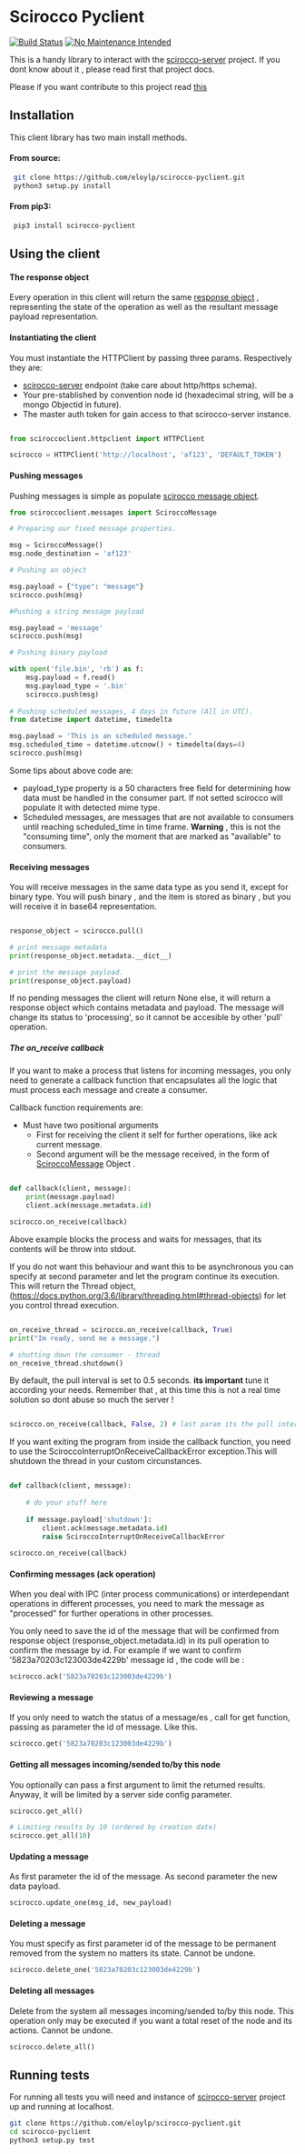 # Scirocco Pyclient
[![Build Status](https://travis-ci.org/eloylp/scirocco-pyclient.svg?branch=master)](https://travis-ci.org/eloylp/scirocco-pyclient)
[![No Maintenance Intended](http://unmaintained.tech/badge.svg)](http://unmaintained.tech/)



This is a handy library to interact with the [scirocco-server](https://github.com/eloylp/scirocco-server) project. If you dont know about it , please read first that project docs.

Please if you want contribute to this project read [this](CONTRIBUTING.md)

## Installation

This client library has two main install methods.

#### From source:
```bash
 git clone https://github.com/eloylp/scirocco-pyclient.git
 python3 setup.py install
```

#### From pip3:
```bash
 pip3 install scirocco-pyclient
```

## Using the client

#### The response object

Every operation in this client will return the same [response object](sciroccoclient/responses.py)
, representing the state of the operation as well as the resultant message payload representation.

#### Instantiating the client

You must instantiate the HTTPClient by passing three params. 
Respectively they are:

* [scirocco-server](https://github.com/eloylp/scirocco-server) endpoint (take care about http/https schema).
* Your pre-stablished by convention node id (hexadecimal string, will be a mongo Objectid in future). 
* The master auth token for gain access to that scirocco-server instance.

```python

from sciroccoclient.httpclient import HTTPClient

scirocco = HTTPClient('http://localhost', 'af123', 'DEFAULT_TOKEN')
```

#### Pushing messages
Pushing messages is simple as populate [scirocco message object](sciroccoclient/messages.py).

```python
from sciroccoclient.messages import SciroccoMessage

# Preparing our fixed message properties.

msg = SciroccoMessage()
msg.node_destination = 'af123'

# Pushing an object

msg.payload = {"type": "message"}
scirocco.push(msg)

#Pushing a string message payload

msg.payload = 'message'
scirocco.push(msg)

# Pushing binary payload

with open('file.bin', 'rb') as f:
    msg.payload = f.read()
    msg.payload_type = '.bin'
    scirocco.push(msg)
    
# Pushing scheduled messages, 4 days in future (All in UTC).
from datetime import datetime, timedelta

msg.payload = 'This is an scheduled message.'
msg.scheduled_time = datetime.utcnow() + timedelta(days=4)
scirocco.push(msg)

```
Some tips about above code are:

* payload_type property is a 50 characters free field for determining 
  how data must be handled in the consumer part. If not setted scirocco will
  populate it with detected mime type.
* Scheduled messages, are messages that are not available to consumers
  until reaching scheduled_time in time frame. **Warning** , this is not
  the "consuming time", only the moment that are marked as "available" to
  consumers.

#### Receiving messages

You will receive messages in the same data type as you send it, except for binary
type. You will push binary , and the item is stored as binary , but you will receive 
it in base64 representation.

```python

response_object = scirocco.pull()

# print message metadata
print(response_object.metadata.__dict__)

# print the message payload.
print(response_object.payload)
```

If no pending messages the client will return None else, it will return
a response object which contains metadata and payload. The message
will change its status to 'processing', so it cannot be accesible by other
'pull' operation.

##### The on_receive callback 

If you want to make a process that listens for incoming messages, you only need
to generate a callback function that encapsulates all the logic that must
process each message and create a consumer. 

Callback function requirements are:

* Must have two positional arguments
    * First for receiving the client it self for further operations,
      like ack current message.
    * Second argument will be the message received, in the form of [SciroccoMessage](sciroccoclient/messages.py#L6) Object .

```python

def callback(client, message):
    print(message.payload)
    client.ack(message.metadata.id)

scirocco.on_receive(callback)
```

Above example blocks the process and waits for messages, that its contents
will be throw into stdout.

If you do not want this behaviour and want this to be asynchronous you can specify
at second parameter and let the program continue its execution. This will return the Thread
object, (https://docs.python.org/3.6/library/threading.html#thread-objects)
for let you control thread execution.

```python

on_receive_thread = scirocco.on_receive(callback, True)
print("Im ready, send me a message.")

# shutting down the consumer - thread
on_receive_thread.shutdown()

```

By default, the pull interval is set to 0.5 seconds. **its important** 
tune it according your needs. Remember that , at this time this is not
a real time solution so dont abuse so much the server !

```python

scirocco.on_receive(callback, False, 2) # last param its the pull interval, in this case augmented to 2 seconds.

```

If you want exiting the program from inside the callback function, you need to use
the SciroccoInterruptOnReceiveCallbackError exception.This will shutdown the thread in your custom circunstances.
 
```python

def callback(client, message):
    
    # do your stuff here      
    
    if message.payload['shutdown']:
        client.ack(message.metadata.id)
        raise SciroccoInterruptOnReceiveCallbackError
    
scirocco.on_receive(callback)
```
 

#### Confirming messages (ack operation)

When you deal with IPC (inter process communications) or interdependant operations in different processes,
you need to mark the message as "processed" for further operations
in other processes.

You only need to save the id of the message that will be confirmed from
response object (response_object.metadata.id) in its pull operation to confirm
the message by id. For example if we want to confirm '5823a70203c123003de4229b' 
message id , the code will be :

```python
scirocco.ack('5823a70203c123003de4229b')
```


#### Reviewing a message

If you only need to watch the status of a message/es , 
call for get function, passing as parameter the id of message. Like this.

```python
scirocco.get('5823a70203c123003de4229b')
```


#### Getting all messages incoming/sended to/by this node

You optionally can pass a first argument to limit the returned results.
Anyway, it will be limited by a server side config parameter. 

```python
scirocco.get_all()

# Limiting results by 10 (ordered by creation date)
scirocco.get_all(10)

```

#### Updating a message

As first parameter the id of the message. As second parameter the new data
payload.

```python
scirocco.update_one(msg_id, new_payload)
```

#### Deleting a message

You must specify as first parameter id of the message to be permanent removed
from the system no matters its state. Cannot be undone.

```python
scirocco.delete_one('5823a70203c123003de4229b')
```

#### Deleting all messages

Delete from the system all messages incoming/sended to/by this node.
This operation only may be executed if you want a total reset of the node and
its actions. Cannot be undone.

```python
scirocco.delete_all()
```

## Running tests
For running all tests you will need and instance of [scirocco-server](https://github.com/eloylp/scirocco-server) project up and running at localhost.

```bash
git clone https://github.com/eloylp/scirocco-pyclient.git
cd scirocco-pyclient
python3 setup.py test
```

